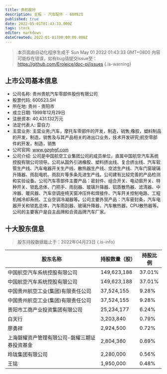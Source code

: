 ```yaml
---
title: 贵航股份
description: 主板 - 汽车配件 - 600523
published: true
date: 2022-05-01T01:43:33.000Z
tags: stock
editor: markdown
dateCreated: 2022-01-01T00:00:00.000Z
---
```


> 本页面由自动化程序生成于 Sun May 01 2022 01:43:33 GMT+0800
> 内容可能存在错误，如有bug请提交issue至：https://github.com/Eroleice/doc-pi/issues
{.is-warning}

## 上市公司基本信息
- 公司名称: 贵州贵航汽车零部件股份有限公司
- 股票代码: 600523.SH
- 所在地: 贵州 - 贵阳市
- 成立日期: 1999年12月29日
- 注册资本: 40,431.132万元
- 法定代表人: 雷自力
- 主营业务: 主营业务;汽车，摩托车零部件的开发，制造，销售;橡胶，塑料制品的开发，制造，销售及与其产品相关的进出口业务，技术开发研究;航空零部件的开发，制造，销售
- 公司官网: www.gzghgf.com
- 公司介绍: 公司是中国航空工业集团公司的成员单位，直属中国航空汽车系统控股有限公司领导。公司从国外引进橡胶、塑料挤出线、复合挤出线、汽车软管生产线、汽车电器开关生产线、散热器生产线、空滤生产线、汽车门窗玻璃升降器、雨刮电机、雨刮片等多条先进生产线。公司建有比较完善的产品检测和实验设备。公司汽车零部件主要产品：密封件、组合开关、电动窗开关、特种开关、锁匙总体、门把手、雨刮器、玻璃升降器、铝质散热器、滤清器、中冷器、暖风器、汽车空调座椅天窗冲压件和焊接件、汽车开关控制电路、工程机械冷却系统、工业空调冷凝器等。公司主要外贸产品：汽车密封条，汽车电器开关和锁匙总体，汽车雨刮器、玻璃升降器，汽车散热器，CPU散热器等。公司的主要客户是自主品牌和合资品牌汽车厂家。


## 十大股东信息
> 股东持股数据截止于：2022年04月23日
{.is-info}

| 股东名称 | 持股数量（股） | 持股比例 |
| --- | --- | --- |
| 中国航空汽车系统控股有限公司 | 149,623,188 | 37.01% |
| 中国航空汽车系统控股有限公司 | 149,623,188 | 37.01% |
| 中国贵州航空工业(集团)有限责任公司 | 37,524,155 | 9.28% |
| 中国贵州航空工业(集团)有限责任公司 | 37,524,155 | 9.28% |
| 贵阳市工商产业投资集团有限公司 | 25,234,177 | 6.24% |
| 白天行 | 3,203,840 | 0.79% |
| 廖勇祥 | 2,924,500 | 0.72% |
| 上海磐耀资产管理有限公司-磐耀三期证券投资基金 | 2,804,360 | 0.69% |
| 玲珑集团有限公司 | 2,280,000 | 0.56% |
| 王铭 | 1,950,000 | 0.48% |




